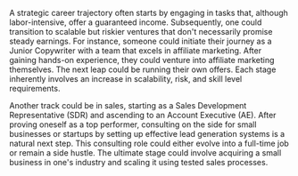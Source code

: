 A strategic career trajectory often starts by engaging in tasks that, although labor-intensive, offer a guaranteed income. Subsequently, one could transition to scalable but riskier ventures that don't necessarily promise steady earnings. For instance, someone could initiate their journey as a Junior Copywriter with a team that excels in affiliate marketing. After gaining hands-on experience, they could venture into affiliate marketing themselves. The next leap could be running their own offers. Each stage inherently involves an increase in scalability, risk, and skill level requirements.

Another track could be in sales, starting as a Sales Development Representative (SDR) and ascending to an Account Executive (AE). After proving oneself as a top performer, consulting on the side for small businesses or startups by setting up effective lead generation systems is a natural next step. This consulting role could either evolve into a full-time job or remain a side hustle. The ultimate stage could involve acquiring a small business in one's industry and scaling it using tested sales processes.